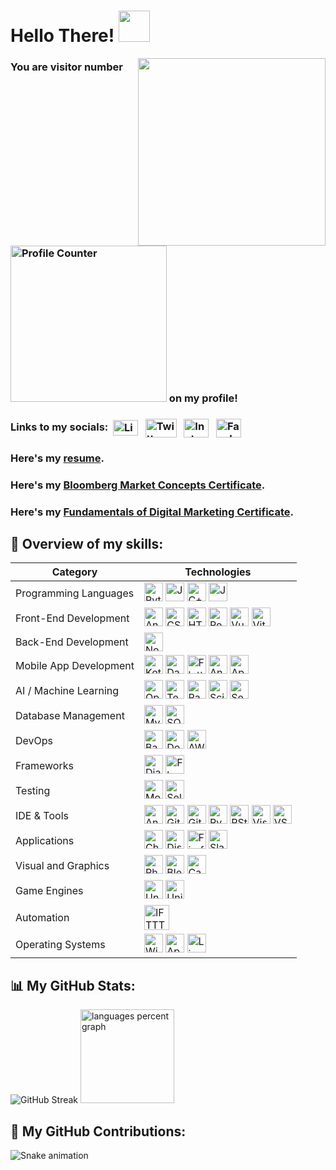 # Hello There! <img src="https://media.giphy.com/media/v1.Y2lkPTc5MGI3NjExYThldjk3NmRqYXB5bGxmdzE4ZzI5d2c2bXhlZ2l0cTl4NGxzdWh5dSZlcD12MV9pbnRlcm5hbF9naWZfYnlfaWQmY3Q9cw/w1OBpBd7kJqHrJnJ13/giphy.gif" width="50px">

<img align = "right" height = "300" src = "https://media.giphy.com/media/v1.Y2lkPTc5MGI3NjExbTNiYndtMDYzaHl5M3hxcDZnN20yNXd0OWI5amM2MHdveXpsMGo2ciZlcD12MV9pbnRlcm5hbF9naWZfYnlfaWQmY3Q9cw/9Vozsrukh9ZIs/giphy.gif" />

### You are visitor number <img src="https://profile-counter.glitch.me/iamrishigandhi/count.svg?" alt="Profile Counter" width="250" /> on my profile!

### Links to my socials:&nbsp; <a href="https://www.linkedin.com/in/iamrishigandhi/"><img align="center" src="https://raw.githubusercontent.com/rahuldkjain/github-profile-readme-generator/master/src/images/icons/Social/linked-in-alt.svg" alt="LinkedIn" height="25" width="40" /></a> &nbsp; <a href="https://twitter.com/i8rishigandhi" target="_blank"><img align="center" src="https://img.shields.io/badge/X-black.svg?logo=X" alt="Twitter" height="30" width="50" /></a> &nbsp; <a href="https://www.instagram.com/iamrishigandhi/" target="_blank"><img align="center" src="https://raw.githubusercontent.com/rahuldkjain/github-profile-readme-generator/master/src/images/icons/Social/instagram.svg" alt="Instagram" height="30" width="40" /></a> &nbsp; <a href="https://www.facebook.com/iamrishigandhi/" target="_blank"><img align="center" src="https://raw.githubusercontent.com/rahuldkjain/github-profile-readme-generator/master/src/images/icons/Social/facebook.svg" alt="Facebook" height="30" width="40" /></a> &nbsp;

### Here's my [resume](https://github.com/iamrishigandhi/iamrishigandhi/blob/main/My%20Resume.pdf).

### Here's my [Bloomberg Market Concepts Certificate](https://portal.bloombergforeducation.com/certificates/XXUQ4wagDCUqi6AcPZT4djj7).

### Here's my [Fundamentals of Digital Marketing Certificate](https://skillshop.exceedlms.com/student/award/bnkWcznYPTen9NfVYCDMXctm).

## 💼 Overview of my skills:

| Category                                 | Technologies                                                                                                                                                                                                                                                                                                                                                                                                                                                                                                                                                                                                                                                                                                                                                                                                                                                                                                                                                                                                                                                                                                                                                                                                                                                                                       |
|------------------------------------------|---------------------------------------------------------------------------------------------------------------------------------------------------------------------------------------------------------------------------------------------------------------------------------------------------------------------------------------------------------------------------------------------------------------------------------------------------------------------------------------------------------------------------------------------------------------------------------------------------------------------------------------------------------------------------------------------------------------------------------------------------------------------------------------------------------------------------------------------------------------------------------------------------------------------------------------------------------------------------------------------------------------------------------------------------------------------------------------------------------------------------------------------------------------------------------------------------------------------------------------------------------------------------------------------------|
| Programming Languages                    | <a href="https://www.python.org/" target="_blank"><img src="https://skillicons.dev/icons?i=py" height="30" alt="Python" /></a> <a href="https://developer.mozilla.org/en-US/docs/Web/JavaScript" target="_blank"><img src="https://skillicons.dev/icons?i=js" height="30" alt="JavaScript" /></a> <a href="https://isocpp.org/" target="_blank"><img src="https://cdn.jsdelivr.net/gh/devicons/devicon/icons/cplusplus/cplusplus-original.svg" height="30" alt="C++" /></a> <a href="https://www.java.com/" target="_blank"><img src="https://skillicons.dev/icons?i=java" height="30" alt="Java" /></a> |
| Front-End Development                    | <a href="https://angular.io/" target="_blank"><img src="https://cdn.jsdelivr.net/gh/devicons/devicon/icons/angularjs/angularjs-original.svg" height="30" alt="AngularJS" /></a> <a href="https://developer.mozilla.org/en-US/docs/Web/CSS" target="_blank"><img src="https://cdn.jsdelivr.net/gh/devicons/devicon/icons/css3/css3-original.svg" height="30" alt="CSS3" /></a> <a href="https://developer.mozilla.org/en-US/docs/Web/HTML" target="_blank"><img src="https://skillicons.dev/icons?i=html" height="30" alt="HTML5" /></a> <a href="https://reactjs.org/" target="_blank"><img src="https://skillicons.dev/icons?i=react" height="30" alt="React" /></a> <a href="https://vuejs.org/" target="_blank"><img src="https://cdn.simpleicons.org/vuedotjs/4FC08D" height="30" alt="Vue.js" /></a> <a href="https://vitejs.dev/" target="_blank"><img src="https://vitejs.dev/logo.svg" height="30" alt="Vite" /></a> |
| Back-End Development                     | <a href="https://nodejs.org/" target="_blank"><img src="https://cdn.jsdelivr.net/gh/devicons/devicon/icons/nodejs/nodejs-original.svg" height="30" alt="Node.js" /></a> |
| Mobile App Development                   | <a href="https://kotlinlang.org/" target="_blank"><img src="https://cdn.jsdelivr.net/gh/devicons/devicon/icons/kotlin/kotlin-original.svg" height="30" alt="Kotlin" /></a> <a href="https://dart.dev/" target="_blank"><img src="https://cdn.jsdelivr.net/gh/devicons/devicon/icons/dart/dart-original.svg" height="30" alt="Dart" /></a> <a href="https://flutter.dev/" target="_blank"><img src="https://cdn.jsdelivr.net/gh/devicons/devicon/icons/flutter/flutter-original.svg" height="30" alt="Flutter" /></a> <a href="https://www.android.com/" target="_blank"><img src="https://cdn.simpleicons.org/android/3DDC84" height="30" alt="Android" /></a> <a href="https://developer.apple.com/" target="_blank"><img src="https://cdn.simpleicons.org/apple/000000" height="30" alt="Apple" /></a> |
| AI / Machine Learning                    | <a href="https://opencv.org/" target="_blank"><img src="https://cdn.jsdelivr.net/gh/devicons/devicon/icons/opencv/opencv-original.svg" height="30" alt="OpenCV" /></a> <a href="https://www.tensorflow.org/" target="_blank"><img src="https://cdn.jsdelivr.net/gh/devicons/devicon/icons/tensorflow/tensorflow-original.svg" height="30" alt="TensorFlow" /></a> <a href="https://pandas.pydata.org/" target="_blank"><img src="https://cdn.jsdelivr.net/gh/devicons/devicon/icons/pandas/pandas-original.svg" height="30" alt="Pandas" /></a> <a href="https://scikit-learn.org/" target="_blank"><img src="https://upload.wikimedia.org/wikipedia/commons/0/05/Scikit_learn_logo_small.svg" height="30" alt="Scikit-learn" /></a> <a href="https://seaborn.pydata.org/" target="_blank"><img src="https://seaborn.pydata.org/_images/logo-mark-lightbg.svg" height="30" alt="Seaborn" /></a> |
| Database Management                      | <a href="https://www.mysql.com/" target="_blank"><img src="https://cdn.jsdelivr.net/gh/devicons/devicon/icons/mysql/mysql-original.svg" height="30" alt="MySQL" /></a> <a href="https://www.sqlite.org/" target="_blank"><img src="https://cdn.jsdelivr.net/gh/devicons/devicon/icons/sqlite/sqlite-original.svg" height="30" alt="SQLite" /></a> |
| DevOps                                   | <a href="https://www.gnu.org/software/bash/" target="_blank"><img src="https://cdn.simpleicons.org/gnubash/4EAA25" height="30" alt="Bash" /></a> <a href="https://www.docker.com/" target="_blank"><img src="https://cdn.simpleicons.org/docker/2496ED" height="30" alt="Docker" /></a> <a href="https://aws.amazon.com/" target="_blank"><img src="https://cdn.simpleicons.org/amazonaws/232F3E" height="30" alt="AWS" /></a> |
| Frameworks                               | <a href="https://www.djangoproject.com/" target="_blank"><img src="https://skillicons.dev/icons?i=django" height="30" alt="Django" /></a> <a href="https://flask.palletsprojects.com/" target="_blank"><img src="https://skillicons.dev/icons?i=flask" height="30" alt="Flask" /></a> |
| Testing                                  | <a href="https://mochajs.org/" target="_blank"><img src="https://cdn.simpleicons.org/mocha/8D6748" height="30" alt="Mocha" /></a> <a href="https://www.selenium.dev/" target="_blank"><img src="https://cdn.simpleicons.org/selenium/43B02A" height="30" alt="Selenium" /></a> |
| IDE & Tools                              | <a href="https://developer.android.com/studio" target="_blank"><img src="https://cdn.simpleicons.org/androidstudio/3DDC84" height="30" alt="Android Studio" /></a> <a href="https://github.com/" target="_blank"><img src="https://skillicons.dev/icons?i=github" height="30" alt="GitHub" /></a> <a href="https://git-scm.com/" target="_blank"><img src="https://cdn.simpleicons.org/git/F05032" height="30" alt="Git" /></a> <a href="https://www.jetbrains.com/pycharm/" target="_blank"><img src="https://cdn.simpleicons.org/pycharm/000000" height="30" alt="PyCharm" /></a> <a href="https://posit.co/products/open-source/rstudio/" target="_blank"><img src="https://upload.wikimedia.org/wikipedia/commons/a/a5/RStudio_logo_2022.svg" height="30" alt="RStudio" /></a> <a href="https://visualstudio.microsoft.com/" target="_blank"><img src="https://upload.wikimedia.org/wikipedia/commons/thumb/0/0b/Visual_Studio_2019_logo.svg/1200px-Visual_Studio_2019_logo.svg.png" height="30" alt="Visual Studio" /></a> <a href="https://code.visualstudio.com/" target="_blank"><img src="https://cdn.jsdelivr.net/gh/devicons/devicon/icons/vscode/vscode-original.svg" height="30" alt="VS Code" /></a> |
| Applications                             | <a href="https://www.google.com/chrome/" target="_blank"><img src="https://cdn.jsdelivr.net/gh/devicons/devicon/icons/chrome/chrome-original.svg" height="30" alt="Chrome" /></a> <a href="https://discord.com/" target="_blank"><img src="https://cdn.simpleicons.org/discord/5865F2" height="30" alt="Discord" /></a> <a href="https://www.mozilla.org/en-US/firefox/new/" target="_blank"><img src="https://cdn.simpleicons.org/firefox/FF7139" height="30" alt="Firefox" /></a> <a href="https://slack.com/" target="_blank"><img src="https://cdn.jsdelivr.net/gh/devicons/devicon/icons/slack/slack-original.svg" height="30" alt="Slack" /></a> |
| Visual and Graphics                      | <a href="https://www.adobe.com/products/photoshop.html" target="_blank"><img src="https://upload.wikimedia.org/wikipedia/commons/a/a4/Photoshop_CC_icon.png" height="30" alt="Photoshop" /></a> <a href="https://www.blender.org/" target="_blank"><img src="https://cdn.simpleicons.org/blender/F5792A" height="30" alt="Blender" /></a> <a href="https://www.canva.com/" target="_blank"><img src="https://cdn.simpleicons.org/canva/00C4CC" height="30" alt="Canva" /></a> |
| Game Engines                             | <a href="https://www.unrealengine.com/" target="_blank"><img src="https://cdn.jsdelivr.net/gh/devicons/devicon/icons/unrealengine/unrealengine-original.svg" height="30" alt="Unreal Engine" /></a> <a href="https://unity.com/" target="_blank"><img src="https://upload.wikimedia.org/wikipedia/commons/thumb/7/75/Unity_3D_icon.svg/800px-Unity_3D_icon.svg.png" height="30" alt="Unity" /></a> |
| Automation                               | <a href="https://ifttt.com/" target="_blank"><img src="https://cdn.jsdelivr.net/gh/devicons/devicon/icons/ifttt/ifttt-original.svg" height="40" alt="IFTTT" /></a> |
| Operating Systems                        | <a href="https://www.microsoft.com/en-us/windows" target="_blank"><img src="https://cdn.simpleicons.org/windows/0078D6" height="30" alt="Windows" /></a> <a href="https://www.apple.com/macos/" target="_blank"><img src="https://cdn.simpleicons.org/apple/000000" height="30" alt="Apple" /></a> <a href="https://www.kernel.org/" target="_blank"><img src="https://cdn.jsdelivr.net/gh/devicons/devicon/icons/linux/linux-original.svg" height="30" alt="Linux" /></a> |

## 📊 My GitHub Stats:

<img src="https://github-readme-streak-stats.herokuapp.com?user=iamrishigandhi&theme=vision-friendly-dark&hide_border=true&mode=daily&card_width=468" alt="GitHub Streak" />

<img src="https://github-readme-stats.vercel.app/api/top-langs/?username=iamrishigandhi&locale=en&hide_title=false&layout=compact&card_width=436&langs_count=6&theme=vision-friendly-dark&hide_border=true&include_all_commits=true&count_private=true" height="150" alt="languages percent graph" />

## 🚀 My GitHub Contributions:

<img src="https://raw.githubusercontent.com/iamrishigandhi/iamrishigandhi/output/snake.svg" alt="Snake animation" />
